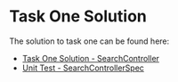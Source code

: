 # Task One Solution
The solution to task one can be found here:
- [Task One Solution - SearchController](src/main/java/com/mockcompany/webapp/controller/SearchController.java)
- [Unit Test - SearchControllerSpec](src/test/groovy/com/mockcompany/webapp/controller/SearchControllerSpec.groovy)
